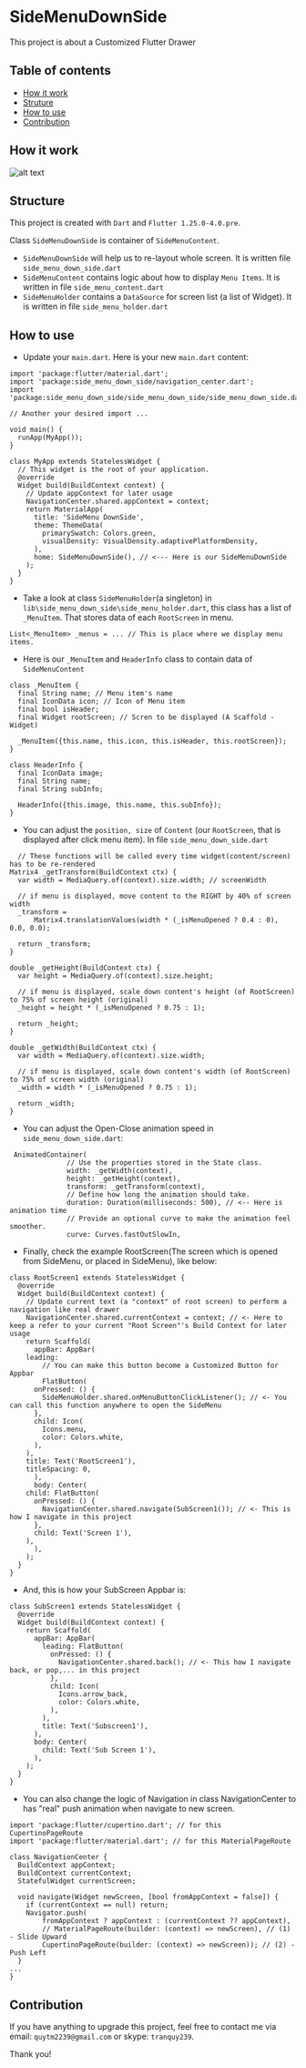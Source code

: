 # SideMenuDownSide
This project is about a Customized Flutter Drawer

## Table of contents
* [How it work](#how-it-work)
* [Struture](#structure)
* [How to use](#how-to-use)
* [Contribution](#contribution)

## How it work
![alt text](SideMenuDownSideAnimate.gif?raw=true)
	
## Structure
This project is created with `Dart` and `Flutter 1.25.0-4.0.pre`.

Class `SideMenuDownSide` is container of `SideMenuContent`.
  - `SideMenuDownSide` will help us to re-layout whole screen. It is written file `side_menu_down_side.dart`
  - `SideMenuContent` contains logic about how to display `Menu Items`. It is written in file `side_menu_content.dart`
  - `SideMenuHolder` contains a `DataSource` for screen list (a list of Widget). It is written in file `side_menu_holder.dart`

## How to use
  - Update your `main.dart`. Here is your new `main.dart` content:
  ```
  import 'package:flutter/material.dart';
  import 'package:side_menu_down_side/navigation_center.dart';
  import 'package:side_menu_down_side/side_menu_down_side/side_menu_down_side.dart';
  
  // Another your desired import ...

  void main() {
    runApp(MyApp());
  }

  class MyApp extends StatelessWidget {
    // This widget is the root of your application.
    @override
    Widget build(BuildContext context) {
      // Update appContext for later usage
      NavigationCenter.shared.appContext = context;
      return MaterialApp(
        title: 'SideMenu DownSide',
        theme: ThemeData(
          primarySwatch: Colors.green,
          visualDensity: VisualDensity.adaptivePlatformDensity,
        ),
        home: SideMenuDownSide(), // <--- Here is our SideMenuDownSide
      );
    }
  }
  ```
  - Take a look at class `SideMenuHolder`(a singleton) in `lib\side_menu_down_side\side_menu_holder.dart`, 
  this class has a list of `_MenuItem`. That stores data of each `RootScreen` in menu.
  ```
  List<_MenuItem> _menus = ... // This is place where we display menu items.
  ```
  - Here is our `_MenuItem` and `HeaderInfo` class to contain data of `SideMenuContent`
  ```
  class _MenuItem {
    final String name; // Menu item's name
    final IconData icon; // Icon of Menu item
    final bool isHeader;
    final Widget rootScreen; // Scren to be displayed (A Scaffold - Widget)

    _MenuItem({this.name, this.icon, this.isHeader, this.rootScreen});
  }

  class HeaderInfo {
    final IconData image;
    final String name;
    final String subInfo;

    HeaderInfo({this.image, this.name, this.subInfo});
  }
  ```
  - You can adjust the `position, size` of `Content` (our `RootScreen`, that is displayed after click menu item). 
  In file `side_menu_down_side.dart`
  ```
    // These functions will be called every time widget(content/screen) has to be re-rendered
  Matrix4 _getTransform(BuildContext ctx) {
    var width = MediaQuery.of(context).size.width; // screenWidth
    
    // if menu is displayed, move content to the RIGHT by 40% of screen width
    _transform =
        Matrix4.translationValues(width * (_isMenuOpened ? 0.4 : 0), 0.0, 0.0); 
	
    return _transform;
  }

  double _getHeight(BuildContext ctx) {
    var height = MediaQuery.of(context).size.height;
    
    // if menu is displayed, scale down content's height (of RootScreen) to 75% of screen height (original)
    _height = height * (_isMenuOpened ? 0.75 : 1); 
    
    return _height;
  }

  double _getWidth(BuildContext ctx) {
    var width = MediaQuery.of(context).size.width;
    
    // if menu is displayed, scale down content's width (of RootScreen) to 75% of screen width (original)
    _width = width * (_isMenuOpened ? 0.75 : 1); 
    
    return _width;
  }
  ```
  - You can adjust the Open-Close animation speed in `side_menu_down_side.dart`:
  ```
   AnimatedContainer(
                // Use the properties stored in the State class.
                width: _getWidth(context),
                height: _getHeight(context),
                transform: _getTransform(context),
                // Define how long the animation should take.
                duration: Duration(milliseconds: 500), // <-- Here is animation time
                // Provide an optional curve to make the animation feel smoother.
                curve: Curves.fastOutSlowIn,
   ```
   - Finally, check the example RootScreen(The screen which is opened from SideMenu, or placed in SideMenu), like below:
```
class RootScreen1 extends StatelessWidget {
  @override
  Widget build(BuildContext context) {
    // Update current text (a "context" of root screen) to perform a navigation like real drawer
    NavigationCenter.shared.currentContext = context; // <- Here to keep a refer to your current "Root Screen"'s Build Context for later usage
    return Scaffold(
      appBar: AppBar(
	leading:
	    // You can make this button become a Customized Button for Appbar
	    FlatButton(
	  onPressed: () {
	    SideMenuHolder.shared.onMenuButtonClickListener(); // <- You can call this function anywhere to open the SideMenu
	  },
	  child: Icon(
	    Icons.menu,
	    color: Colors.white,
	  ),
	),
	title: Text('RootScreen1'),
	titleSpacing: 0,
      ),
      body: Center(
	child: FlatButton(
	  onPressed: () {
	    NavigationCenter.shared.navigate(SubScreen1()); // <- This is how I navigate in this project
	  },
	  child: Text('Screen 1'),
	),
      ),
    );
  }
}
```
- And, this is how your SubScreen Appbar is:
```
class SubScreen1 extends StatelessWidget {
  @override
  Widget build(BuildContext context) {
    return Scaffold(
      appBar: AppBar(
        leading: FlatButton(
          onPressed: () {
            NavigationCenter.shared.back(); // <- This how I navigate back, or pop,... in this project
          },
          child: Icon(
            Icons.arrow_back,
            color: Colors.white,
          ),
        ),
        title: Text('Subscreen1'),
      ),
      body: Center(
        child: Text('Sub Screen 1'),
      ),
    );
  }
}
```
- You can also change the logic of Navigation in class NavigationCenter to has "real" push animation when navigate to new screen.
```
import 'package:flutter/cupertino.dart'; // for this CupertinoPageRoute
import 'package:flutter/material.dart'; // for this MaterialPageRoute

class NavigationCenter {
  BuildContext appContext;
  BuildContext currentContext;
  StatefulWidget currentScreen;

  void navigate(Widget newScreen, [bool fromAppContext = false]) {
    if (currentContext == null) return;
    Navigator.push(
        fromAppContext ? appContext : (currentContext ?? appContext),
        // MaterialPageRoute(builder: (context) => newScreen), // (1) - Slide Upward
        CupertinoPageRoute(builder: (context) => newScreen)); // (2) - Push Left
  }
...
}
```

## Contribution
If you have anything to upgrade this project, feel free to contact me via email: `quytm2239@gmail.com` or skype: `tranquy239`.

Thank you!
